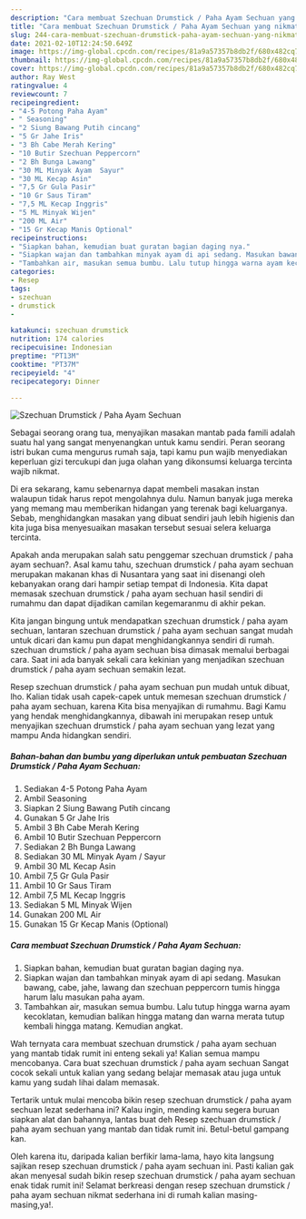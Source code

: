```yaml
---
description: "Cara membuat Szechuan Drumstick / Paha Ayam Sechuan yang nikmat Untuk Jualan"
title: "Cara membuat Szechuan Drumstick / Paha Ayam Sechuan yang nikmat Untuk Jualan"
slug: 244-cara-membuat-szechuan-drumstick-paha-ayam-sechuan-yang-nikmat-untuk-jualan
date: 2021-02-10T12:24:50.649Z
image: https://img-global.cpcdn.com/recipes/81a9a57357b8db2f/680x482cq70/szechuan-drumstick-paha-ayam-sechuan-foto-resep-utama.jpg
thumbnail: https://img-global.cpcdn.com/recipes/81a9a57357b8db2f/680x482cq70/szechuan-drumstick-paha-ayam-sechuan-foto-resep-utama.jpg
cover: https://img-global.cpcdn.com/recipes/81a9a57357b8db2f/680x482cq70/szechuan-drumstick-paha-ayam-sechuan-foto-resep-utama.jpg
author: Ray West
ratingvalue: 4
reviewcount: 7
recipeingredient:
- "4-5 Potong Paha Ayam"
- " Seasoning"
- "2 Siung Bawang Putih cincang"
- "5 Gr Jahe Iris"
- "3 Bh Cabe Merah Kering"
- "10 Butir Szechuan Peppercorn"
- "2 Bh Bunga Lawang"
- "30 ML Minyak Ayam  Sayur"
- "30 ML Kecap Asin"
- "7,5 Gr Gula Pasir"
- "10 Gr Saus Tiram"
- "7,5 ML Kecap Inggris"
- "5 ML Minyak Wijen"
- "200 ML Air"
- "15 Gr Kecap Manis Optional"
recipeinstructions:
- "Siapkan bahan, kemudian buat guratan bagian daging nya."
- "Siapkan wajan dan tambahkan minyak ayam di api sedang. Masukan bawang, cabe, jahe, lawang dan szechuan peppercorn tumis hingga harum lalu masukan paha ayam."
- "Tambahkan air, masukan semua bumbu. Lalu tutup hingga warna ayam kecoklatan, kemudian balikan hingga matang dan warna merata tutup kembali hingga matang. Kemudian angkat."
categories:
- Resep
tags:
- szechuan
- drumstick
- 

katakunci: szechuan drumstick  
nutrition: 174 calories
recipecuisine: Indonesian
preptime: "PT13M"
cooktime: "PT37M"
recipeyield: "4"
recipecategory: Dinner

---
```



![Szechuan Drumstick / Paha Ayam Sechuan](https://img-global.cpcdn.com/recipes/81a9a57357b8db2f/680x482cq70/szechuan-drumstick-paha-ayam-sechuan-foto-resep-utama.jpg)

Sebagai seorang orang tua, menyajikan masakan mantab pada famili adalah suatu hal yang sangat menyenangkan untuk kamu sendiri. Peran seorang istri bukan cuma mengurus rumah saja, tapi kamu pun wajib menyediakan keperluan gizi tercukupi dan juga olahan yang dikonsumsi keluarga tercinta wajib nikmat.

Di era  sekarang, kamu sebenarnya dapat membeli masakan instan walaupun tidak harus repot mengolahnya dulu. Namun banyak juga mereka yang memang mau memberikan hidangan yang terenak bagi keluarganya. Sebab, menghidangkan masakan yang dibuat sendiri jauh lebih higienis dan kita juga bisa menyesuaikan masakan tersebut sesuai selera keluarga tercinta. 



Apakah anda merupakan salah satu penggemar szechuan drumstick / paha ayam sechuan?. Asal kamu tahu, szechuan drumstick / paha ayam sechuan merupakan makanan khas di Nusantara yang saat ini disenangi oleh kebanyakan orang dari hampir setiap tempat di Indonesia. Kita dapat memasak szechuan drumstick / paha ayam sechuan hasil sendiri di rumahmu dan dapat dijadikan camilan kegemaranmu di akhir pekan.

Kita jangan bingung untuk mendapatkan szechuan drumstick / paha ayam sechuan, lantaran szechuan drumstick / paha ayam sechuan sangat mudah untuk dicari dan kamu pun dapat menghidangkannya sendiri di rumah. szechuan drumstick / paha ayam sechuan bisa dimasak memalui berbagai cara. Saat ini ada banyak sekali cara kekinian yang menjadikan szechuan drumstick / paha ayam sechuan semakin lezat.

Resep szechuan drumstick / paha ayam sechuan pun mudah untuk dibuat, lho. Kalian tidak usah capek-capek untuk memesan szechuan drumstick / paha ayam sechuan, karena Kita bisa menyajikan di rumahmu. Bagi Kamu yang hendak menghidangkannya, dibawah ini merupakan resep untuk menyajikan szechuan drumstick / paha ayam sechuan yang lezat yang mampu Anda hidangkan sendiri.

<!--inarticleads1-->

##### Bahan-bahan dan bumbu yang diperlukan untuk pembuatan Szechuan Drumstick / Paha Ayam Sechuan:

1. Sediakan 4-5 Potong Paha Ayam
1. Ambil  Seasoning
1. Siapkan 2 Siung Bawang Putih cincang
1. Gunakan 5 Gr Jahe Iris
1. Ambil 3 Bh Cabe Merah Kering
1. Ambil 10 Butir Szechuan Peppercorn
1. Sediakan 2 Bh Bunga Lawang
1. Sediakan 30 ML Minyak Ayam / Sayur
1. Ambil 30 ML Kecap Asin
1. Ambil 7,5 Gr Gula Pasir
1. Ambil 10 Gr Saus Tiram
1. Ambil 7,5 ML Kecap Inggris
1. Sediakan 5 ML Minyak Wijen
1. Gunakan 200 ML Air
1. Gunakan 15 Gr Kecap Manis (Optional)




<!--inarticleads2-->

##### Cara membuat Szechuan Drumstick / Paha Ayam Sechuan:

1. Siapkan bahan, kemudian buat guratan bagian daging nya.
1. Siapkan wajan dan tambahkan minyak ayam di api sedang. Masukan bawang, cabe, jahe, lawang dan szechuan peppercorn tumis hingga harum lalu masukan paha ayam.
1. Tambahkan air, masukan semua bumbu. Lalu tutup hingga warna ayam kecoklatan, kemudian balikan hingga matang dan warna merata tutup kembali hingga matang. Kemudian angkat.




Wah ternyata cara membuat szechuan drumstick / paha ayam sechuan yang mantab tidak rumit ini enteng sekali ya! Kalian semua mampu mencobanya. Cara buat szechuan drumstick / paha ayam sechuan Sangat cocok sekali untuk kalian yang sedang belajar memasak atau juga untuk kamu yang sudah lihai dalam memasak.

Tertarik untuk mulai mencoba bikin resep szechuan drumstick / paha ayam sechuan lezat sederhana ini? Kalau ingin, mending kamu segera buruan siapkan alat dan bahannya, lantas buat deh Resep szechuan drumstick / paha ayam sechuan yang mantab dan tidak rumit ini. Betul-betul gampang kan. 

Oleh karena itu, daripada kalian berfikir lama-lama, hayo kita langsung sajikan resep szechuan drumstick / paha ayam sechuan ini. Pasti kalian gak akan menyesal sudah bikin resep szechuan drumstick / paha ayam sechuan enak tidak rumit ini! Selamat berkreasi dengan resep szechuan drumstick / paha ayam sechuan nikmat sederhana ini di rumah kalian masing-masing,ya!.

